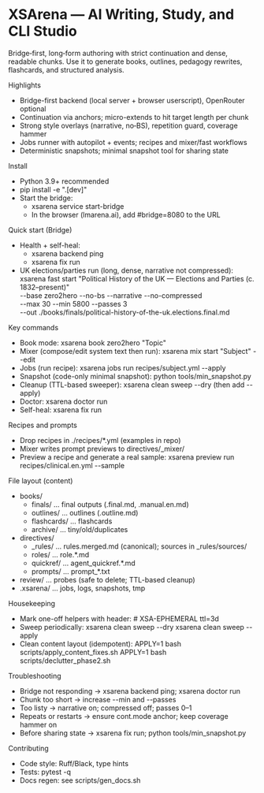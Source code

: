 # XSArena — AI Writing, Study, and CLI Studio

Bridge‑first, long‑form authoring with strict continuation and dense, readable chunks. Use it to generate books, outlines, pedagogy rewrites, flashcards, and structured analysis.

Highlights
- Bridge-first backend (local server + browser userscript), OpenRouter optional
- Continuation via anchors; micro-extends to hit target length per chunk
- Strong style overlays (narrative, no‑BS), repetition guard, coverage hammer
- Jobs runner with autopilot + events; recipes and mixer/fast workflows
- Deterministic snapshots; minimal snapshot tool for sharing state

Install
- Python 3.9+ recommended
- pip install -e ".[dev]"
- Start the bridge:
  - xsarena service start-bridge
  - In the browser (lmarena.ai), add #bridge=8080 to the URL

Quick start (Bridge)
- Health + self-heal:
  - xsarena backend ping
  - xsarena fix run
- UK elections/parties run (long, dense, narrative not compressed):
  xsarena fast start "Political History of the UK — Elections and Parties (c. 1832–present)" \
    --base zero2hero --no-bs --narrative --no-compressed \
    --max 30 --min 5800 --passes 3 \
    --out ./books/finals/political-history-of-the-uk.elections.final.md

Key commands
- Book mode: xsarena book zero2hero "Topic"
- Mixer (compose/edit system text then run): xsarena mix start "Subject" --edit
- Jobs (run recipe): xsarena jobs run recipes/subject.yml --apply
- Snapshot (code-only minimal snapshot): python tools/min_snapshot.py
- Cleanup (TTL-based sweeper): xsarena clean sweep --dry  (then add --apply)
- Doctor: xsarena doctor run
- Self-heal: xsarena fix run

Recipes and prompts
- Drop recipes in ./recipes/*.yml (examples in repo)
- Mixer writes prompt previews to directives/_mixer/
- Preview a recipe and generate a real sample:
  xsarena preview run recipes/clinical.en.yml --sample

File layout (content)
- books/
  - finals/       … final outputs (.final.md, .manual.en.md)
  - outlines/     … outlines (.outline.md)
  - flashcards/   … flashcards
  - archive/      … tiny/old/duplicates
- directives/
  - _rules/       … rules.merged.md (canonical); sources in _rules/sources/
  - roles/        … role.*.md
  - quickref/     … agent_quickref.*.md
  - prompts/      … prompt_*.txt
- review/         … probes (safe to delete; TTL-based cleanup)
- .xsarena/       … jobs, logs, snapshots, tmp

Housekeeping
- Mark one-off helpers with header: # XSA-EPHEMERAL ttl=3d
- Sweep periodically:
  xsarena clean sweep --dry
  xsarena clean sweep --apply
- Clean content layout (idempotent):
  APPLY=1 bash scripts/apply_content_fixes.sh
  APPLY=1 bash scripts/declutter_phase2.sh

Troubleshooting
- Bridge not responding → xsarena backend ping; xsarena doctor run
- Chunk too short → increase --min and --passes
- Too listy → narrative on; compressed off; passes 0–1
- Repeats or restarts → ensure cont.mode anchor; keep coverage hammer on
- Before sharing state → xsarena fix run; python tools/min_snapshot.py

Contributing
- Code style: Ruff/Black, type hints
- Tests: pytest -q
- Docs regen: see scripts/gen_docs.sh